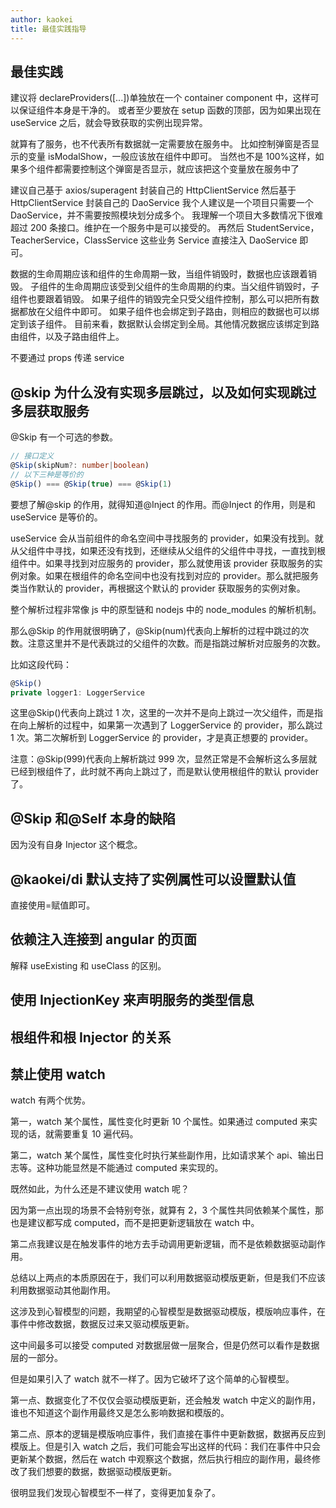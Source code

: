 ```yaml
---
author: kaokei
title: 最佳实践指导
---
```


## 最佳实践

建议将 declareProviders([...])单独放在一个 container component 中，这样可以保证组件本身是干净的。
或者至少要放在 setup 函数的顶部，因为如果出现在 useService 之后，就会导致获取的实例出现异常。

就算有了服务，也不代表所有数据就一定需要放在服务中。
比如控制弹窗是否显示的变量 isModalShow，一般应该放在组件中即可。
当然也不是 100%这样，如果多个组件都需要控制这个弹窗是否显示，就应该把这个变量放在服务中了

建议自己基于 axios/superagent 封装自己的 HttpClientService
然后基于 HttpClientService 封装自己的 DaoService
我个人建议是一个项目只需要一个 DaoService，并不需要按照模块划分成多个。
我理解一个项目大多数情况下很难超过 200 条接口。维护在一个服务中是可以接受的。
再然后 StudentService，TeacherService，ClassService 这些业务 Service 直接注入 DaoService 即可。

数据的生命周期应该和组件的生命周期一致，当组件销毁时，数据也应该跟着销毁。
子组件的生命周期应该受到父组件的生命周期的约束。当父组件销毁时，子组件也要跟着销毁。
如果子组件的销毁完全只受父组件控制，那么可以把所有数据都放在父组件中即可。
如果子组件也会绑定到子路由，则相应的数据也可以绑定到该子组件。
目前来看，数据默认会绑定到全局。其他情况数据应该绑定到路由组件，以及子路由组件上。

不要通过 props 传递 service

## @skip 为什么没有实现多层跳过，以及如何实现跳过多层获取服务

@Skip 有一个可选的参数。

```ts
// 接口定义
@Skip(skipNum?: number|boolean)
// 以下三种是等价的
@Skip() === @Skip(true) === @Skip(1)
```

要想了解@skip 的作用，就得知道@Inject 的作用。而@Inject 的作用，则是和 useService 是等价的。

useService 会从当前组件的命名空间中寻找服务的 provider，如果没有找到。就从父组件中寻找，如果还没有找到，还继续从父组件的父组件中寻找，一直找到根组件中。如果寻找到对应服务的 provider，那么就使用该 provider 获取服务的实例对象。如果在根组件的命名空间中也没有找到对应的 provider。那么就把服务类当作默认的 provider，再根据这个默认的 provider 获取服务的实例对象。

整个解析过程非常像 js 中的原型链和 nodejs 中的 node_modules 的解析机制。

那么@Skip 的作用就很明确了，@Skip(num)代表向上解析的过程中跳过的次数。注意这里并不是代表跳过的父组件的次数。而是指跳过解析对应服务的次数。

比如这段代码：

```ts
@Skip()
private logger1: LoggerService
```

这里@Skip()代表向上跳过 1 次，这里的一次并不是向上跳过一次父组件，而是指在向上解析的过程中，如果第一次遇到了 LoggerService 的 provider，那么跳过 1 次。第二次解析到 LoggerService 的 provider，才是真正想要的 provider。

注意：@Skip(999)代表向上解析跳过 999 次，显然正常是不会解析这么多层就已经到根组件了，此时就不再向上跳过了，而是默认使用根组件的默认 provider 了。

## @Skip 和@Self 本身的缺陷

因为没有自身 Injector 这个概念。

## @kaokei/di 默认支持了实例属性可以设置默认值

直接使用=赋值即可。

## 依赖注入连接到 angular 的页面

解释 useExisting 和 useClass 的区别。

## 使用 InjectionKey 来声明服务的类型信息

## 根组件和根 Injector 的关系

## 禁止使用 watch

watch 有两个优势。

第一，watch 某个属性，属性变化时更新 10 个属性。如果通过 computed 来实现的话，就需要重复 10 遍代码。

第二，watch 某个属性，属性变化时执行某些副作用，比如请求某个 api、输出日志等。这种功能显然是不能通过 computed 来实现的。

既然如此，为什么还是不建议使用 watch 呢？

因为第一点出现的场景不会特别夸张，就算有 2，3 个属性共同依赖某个属性，那也是建议都写成 computed，而不是把更新逻辑放在 watch 中。

第二点我建议是在触发事件的地方去手动调用更新逻辑，而不是依赖数据驱动副作用。

总结以上两点的本质原因在于，我们可以利用数据驱动模版更新，但是我们不应该利用数据驱动其他副作用。

这涉及到心智模型的问题，我期望的心智模型是数据驱动模版，模版响应事件，在事件中修改数据，数据反过来又驱动模版更新。

这中间最多可以接受 computed 对数据层做一层聚合，但是仍然可以看作是数据层的一部分。

但是如果引入了 watch 就不一样了。因为它破坏了这个简单的心智模型。

第一点、数据变化了不仅仅会驱动模版更新，还会触发 watch 中定义的副作用，谁也不知道这个副作用最终又是怎么影响数据和模版的。

第二点、原本的逻辑是模版响应事件，我们直接在事件中更新数据，数据再反应到模版上。但是引入 watch 之后，我们可能会写出这样的代码：我们在事件中只会更新某个数据，然后在 watch 中观察这个数据，然后执行相应的副作用，最终修改了我们想要的数据，数据驱动模版更新。

很明显我们发现心智模型不一样了，变得更加复杂了。
